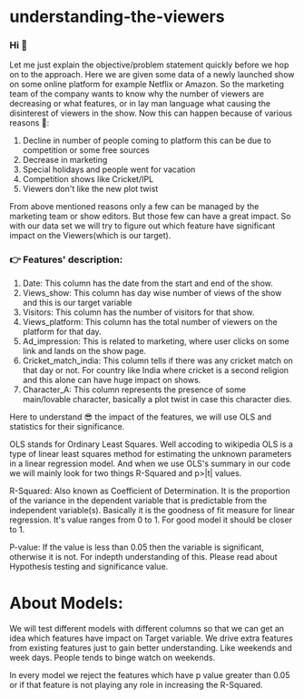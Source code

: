 # understanding-the-viewers

### Hi 👋
Let me just explain the objective/problem statement quickly before we hop on to the approach.
Here we are given some data of a newly launched show on some online platform for example Netflix or Amazon. So the marketing team of the company wants to know why the number of viewers are decreasing or what features, or in lay man language what causing the disinterest of viewers in the show.
Now this can happen because of various reasons 🤔:
  1. Decline in number of people coming to platform this can be due to competition or some free sources
  2. Decrease in marketing
  3. Special holidays and people went for vacation
  4. Competition shows like Cricket/IPL 
  5. Viewers don't like the new plot twist

From above mentioned reasons only a few can be managed by the marketing team or show editors. But those few can have a great impact.
So with our data set we will try to figure out which feature have significant impact on the Viewers(which is our target).

### 👉 Features' description:
  1. Date: This column has the date from the start and end of the show.
  2. Views_show: This column has day wise number of views of the show and this is our target variable 
  3. Visitors:   This column has the number of visitors for that show.
  4. Views_platform: This column has the total number of viewers on the platform for that day.
  5. Ad_impression: This is related to marketing, where user clicks on some link and lands on the show page.
  6. Cricket_match_india: This column tells if there was any cricket match on that day or not. For country like India where cricket is a second religion and this alone can have huge impact on shows.
  7. Character_A: This column represents the presence of some main/lovable character, basically a plot twist in case this character dies.
  
  Here to understand 😎 the impact of the features, we will use OLS and statistics for their significance.
  
  OLS stands for Ordinary Least Squares. Well accoding to wikipedia OLS is a type of linear least squares method for estimating the unknown parameters in a linear regression model.
  And when we use OLS's summary in our code we will mainly look for two things R-Squared and p>|t| values.
  
  R-Squared: Also known as Coefficient of Determination. It is the proportion of the variance in the dependent variable that is predictable from the independent variable(s). Basically it is the goodness of fit measure for linear regression. It's value ranges from 0 to 1. For good model it should be closer to 1.
  
  P-value: If the value is less than 0.05 then the variable is significant, otherwise it is not. For indepth understanding of this. Please read about Hypothesis testing and significance value.
  
# About Models:
We will test different models with different columns so that we can get an idea which features have impact on Target variable.
We drive extra features from existing features just to gain better understanding.
Like weekends and week days. People tends to binge watch on weekends.

In every model we reject the features which have p value greater than 0.05 or if that feature is not playing any role in increasing the R-Squared.




  


